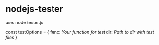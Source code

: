 # nodejs-tester

use: node tester.js

const testOptions = {
  func: *Your function for test*
  dir: *Path to dir with test files*
}


